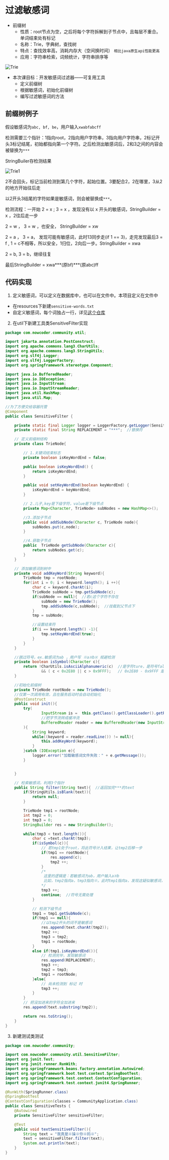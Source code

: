 # 过滤敏感词

- 前缀树
    - 性质：root节点为空，之后将每个字符拆解到子节点中，且每层不重合。单词结束处有标记
    - 名称：Trie，字典树，查找树
    - 特点：查找效率高，消耗内存大（空间换时间）  `相比java原生api性能更高`
    - 应用：字符串检索，词频统计，字符串排序等

![Trie](/imgs/Trie.png)

- 本次课目标：开发敏感词过滤器——可复用工具
  - 定义前缀树
  - 根据敏感词，初始化前缀树
  - 编写过滤敏感词的方法

## 前缀树例子

假设敏感词为`abc, bf, be`，用户输入`xwabfabcff`

检测需要三个指针：1指向root，2指向用户字符串，3指向用户字符串，2标记开头3标记结尾，初始都指向第一个字符。之后检测出敏感词后，2和3之间的内容会被替换为`***`

StringBuiler存检测结果

![Trie1](/imgs/Trie1.png)

2不会回头，标记当前检测到第几个字符，起始位置。3要配合2，2在哪里，3从2的地方开始往后走

以2开头3结尾的字符如果是敏感词，则会被替换成`***`。

检测流程：一开始 2 = x ; 3 = x ，发现没有以 x 开头的敏感词，StringBuilder = x ，2往后走一步

2 = w ， 3 = w ，也安全， StringBuilder = xw

2 = a ， 3 = a， 发现可能有敏感词，此时13同步走(if 1 == 3)，走完发现最后3 = f , 1 = c不相等，所以安全，1归位，2向后一步。StringBuilder = xwa

2 = b, 3 = b，继续往复

最后StringBuilder = xwa***(原bf)***(原abc)ff

## 代码实现

1. 定义敏感词，可以定义在数据库中，也可以在文件中。本项目定义在文件中
- 在resources下新建`sensitive-words.txt`
- 自定义敏感词，每个词独占一行，详见[这个仓库](https://github.com/tomzhang/bannedwords)

2. 在util下新建工具类SensitiveFilter实现

```java
package com.nowcoder.community.util;

import jakarta.annotation.PostConstruct;
import org.apache.commons.lang3.CharUtils;
import org.apache.commons.lang3.StringUtils;
import org.slf4j.Logger;
import org.slf4j.LoggerFactory;
import org.springframework.stereotype.Component;

import java.io.BufferedReader;
import java.io.IOException;
import java.io.InputStream;
import java.io.InputStreamReader;
import java.util.HashMap;
import java.util.Map;

//为了方便交给容器托管
@Component
public class SensitiveFilter {

    private static final Logger logger = LoggerFactory.getLogger(SensitiveFilter.class);
    private static final String REPLACEMENT = "***";  //替换符

    // 定义前缀树结构
    private class TrieNode{

        // 1.关键词结束标志
        private boolean isKeyWordEnd = false;

        public boolean isKeyWordEnd() {
            return isKeyWordEnd;
        }

        public void setKeyWordEnd(boolean keyWordEnd) {
            isKeyWordEnd = keyWordEnd;
        }

        // 2.儿子,key是下级字符，value是下级节点
        private Map<Character, TrieNode> subNodes = new HashMap<>();

        //3.添加子节点
        public void addSubNode(Character c, TrieNode node){
            subNodes.put(c,node);
        }

        //4.获取子节点
        public  TrieNode getSubNode(Character c){
            return subNodes.get(c);
        }
    }

    // 添加敏感词到树中
    private void addKeyWord(String keyword){
        TrieNode tmp = rootNode;
        for(int i = 0; i < keyword.length(); i ++){
            char c = keyword.charAt(i);
            TrieNode subNode = tmp.getSubNode(c);
            if(subNode == null){  //若c这个字符不存在
                subNode = new TrieNode();
                tmp.addSubNode(c,subNode);  //挂载到父节点下
            }
            tmp = subNode;

            //设置结束符
            if(i == keyword.length() -1){
                tmp.setKeyWordEnd(true);
            }
        }
    }

    //跳过符号，ex.敏感词为ab ，用户写 ※a※b※ 规避检测
    private boolean isSymbol(Character c){
        return !CharUtils.isAsciiAlphanumeric(c)  //是字符ture，是符号false，故取反
                && ( c < 0x2E80 || c > 0x9FFF);   // 0x2E80 - 0x9FFF 是东亚文字符号（日文、韩文等），无需跳过
    }

    //初始化前缀树
    private TrieNode rootNode = new TrieNode();
    //仅第一次调用有效，且在服务启动时会自动初始化
    @PostConstruct
    public void init(){
        try(
                InputStream is =  this.getClass().getClassLoader().getResourceAsStream("sensitive-words.txt");//从编译后的 target/classes/下读取
                //把字节流转成缓冲流
                BufferedReader reader = new BufferedReader(new InputStreamReader(is));
        ){
            String keyword;
            while((keyword = reader.readLine()) != null){
                this.addKeyWord(keyword);
            }
        }catch (IOException e){
            logger.error("加载敏感词文件失败：" + e.getMessage());
        }


    }

    // 检索敏感词，利用3个指针
    public String filter(String text){  //返回加完***的text
        if(StringUtils.isBlank(text)){
            return null;
        }

        TrieNode tmp1 = rootNode;
        int tmp2 = 0;
        int tmp3 = 0;
        StringBuilder res = new StringBuilder();

        while(tmp3 < text.length()){
            char c =text.charAt(tmp3);
            if(isSymbol(c)){
                // 若tmp1处于root，将此符号计入结果，让tmp2后移一步
                if(tmp1 == rootNode){
                    res.append(c);
                    tmp2 ++;
                }
                /*
                 这里的逻辑是：若敏感词为ab，用户输入a※b
                 比如，tmp2指向a，tmp3指向※。此时tmp1指向a，发现这疑似敏感词，tmp2不能动，因为要标记开始位置
                */
                tmp3 ++;
                continue;  //符号无需处理
            }

            // 检测下级节点
            tmp1 = tmp1.getSubNode(c);
            if(tmp1 == null){
                //以tmp2开头的词不是敏感词
                res.append(text.charAt(tmp2));
                tmp2 ++;
                tmp3 = tmp2;
                tmp1 = rootNode;
            }
            else if(tmp1.isKeyWordEnd()){
                // 检测完毕，发现敏感词
                res.append(REPLACEMENT);
                tmp3 ++;
                tmp2 = tmp3;
                tmp1 = rootNode;
            }else{
                // 尚未检测到 标记 时
                tmp3 ++;
            }
        }
        // 把没加进来的字符全加进来
        res.append(text.substring(tmp2));

        return res.toString();
    }
}
```

3. 新建测试类测试

```java
package com.nowcoder.community;

import com.nowcoder.community.util.SensitiveFilter;
import org.junit.Test;
import org.junit.runner.RunWith;
import org.springframework.beans.factory.annotation.Autowired;
import org.springframework.boot.test.context.SpringBootTest;
import org.springframework.test.context.ContextConfiguration;
import org.springframework.test.context.junit4.SpringRunner;

@RunWith(SpringRunner.class)
@SpringBootTest
@ContextConfiguration(classes = CommunityApplication.class)
public class SensitiveTests {
    @Autowired
    private SensitiveFilter sensitiveFilter;

    @Test
    public void textSensitiveFilter(){
        String text = "我真是※操※你※妈※";
        text = sensitiveFilter.filter(text);
        System.out.println(text);
    }
}
```